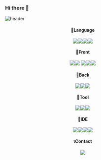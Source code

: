 
### Hi there 👋

![header](https://capsule-render.vercel.app/api?type=Venom&text=Welcome%20to%20My%20Github!&animation=fadeIn)


<div align="center">
<h4>🍞Language</h4>

<img src="https://img.shields.io/badge/Java-ED8B00?style=for-the-badge&logo=openjdk&logoColor=white"><img src="https://img.shields.io/badge/PYTHON-purple?style=for-the-badge&logo=python&logoColor=white"><img src="https://img.shields.io/badge/C-skyblue?style=for-the-badge&logo=C&logoColor=#A8B9CC"><img src="https://img.shields.io/badge/C++-blue?style=for-the-badge&logo=cplusplus&logoColor=#00599C">

<h4>🍬Front</h4>

<img src="https://img.shields.io/badge/React-20232A?style=for-the-badge&logo=react&logoColor=61DAFB"><img src="https://img.shields.io/badge/JavaScript-orange?style=for-the-badge&logo=javascript&logoColor=#F7DF1E">
<img src="https://img.shields.io/badge/Tailwind_CSS-38B2AC?style=for-the-badge&logo=tailwind-css&logoColor=white"><img src="https://img.shields.io/badge/npm-CB3837?style=for-the-badge&logo=npm&logoColor=white"><img src="https://img.shields.io/badge/Postman-FF6C37?style=for-the-badge&logo=postman&logoColor=white">

<h4>🥝Back</h4>

<img src="https://img.shields.io/badge/Spring-6DB33F?style=for-the-badge&logo=spring&logoColor=white"><img src="https://img.shields.io/badge/Flask-000000?style=for-the-badge&logo=flask&logoColor=white"><img src="https://img.shields.io/badge/MySQL-005C84?style=for-the-badge&logo=mysql&logoColor=white">

<h4>🍳Tool</h4>

<img src="https://img.shields.io/badge/github-181717?style=for-the-badge&logo=github&logoColor=white"><img src="https://img.shields.io/badge/GIT-E44C30?style=for-the-badge&logo=git&logoColor=white"><img src="https://img.shields.io/badge/Notion-%23000000.svg?style=for-the-badge&logo=notion&logoColor=white">

<h4>🍱IDE</h4>

<img src="https://img.shields.io/badge/Visual Studio-blue.svg?style=for-the-badge&logo=visualstudiocode&logoColor=white" /><img src="https://img.shields.io/badge/Eclipse-2C2255?style=for-the-badge&logo=Eclipse%20IDE&logoColor=white"><img src="https://img.shields.io/badge/PyCharm-000000.svg?&style=for-the-badge&logo=PyCharm&logoColor=white"><img src="https://img.shields.io/badge/Colab-F9AB00?style=for-the-badge&logo=googlecolab&color=525252">


<h4>📞Contact</h4>
<a href="https://open.kakao.com/o/sEL81DTg">
<img src="https://img.shields.io/badge/KakaoTalk-FFCD00.svg?style=for-the-badge&logo=kakaotalk&logoColor=white" />
</a>

</div>




<!--
To do : html, css, javascirpt  icon 추가
https://simpleicons.org/      : icons
**everydayday/everydayday** is a ✨ _special_ ✨ repository because its `README.md` (this file) appears on your GitHub profile.

Here are some ideas to get you started:

- 🔭 I’m currently working on ...
- 🌱 I’m currently learning ...
- 👯 I’m looking to collaborate on ...
- 🤔 I’m looking for help with ...
- 💬 Ask me about ...
- 📫 How to reach me: ...
- 😄 Pronouns: ...
- ⚡ Fun fact: ...
-->
